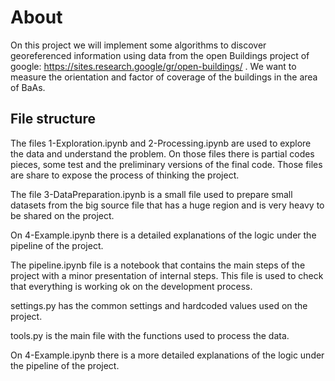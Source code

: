 # About

On this project we will implement some algorithms to discover georeferenced information using data from the open Buildings project of google: https://sites.research.google/gr/open-buildings/ . We want to measure the orientation and factor of coverage of the buildings in the area of BaAs.

## File structure

The files 1-Exploration.ipynb and 2-Processing.ipynb are used to explore the data and understand the problem. On those files there is partial codes pieces, some test and the preliminary versions of the final code. Those files are share to expose the process of thinking the project.

The file 3-DataPreparation.ipynb is a small file used to prepare small datasets from the big source file that has a huge region and is very heavy to be shared on the project.

On 4-Example.ipynb there is a detailed explanations of the logic under the pipeline of the project.

The pipeline.ipynb file is a notebook that contains the main steps of the project with a minor presentation of internal steps. This file is used to check that everything is working ok on the development process.

settings.py has the common settings and hardcoded values used on the project.

tools.py is the main file with the functions used to process the data.

On 4-Example.ipynb there is a more detailed explanations of the logic under the pipeline of the project.
